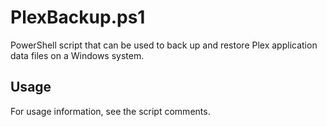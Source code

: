 # PlexBackup.ps1
PowerShell script that can be used to back up and restore Plex application data files on a Windows system.

## Usage
For usage information, see the script comments.
